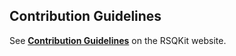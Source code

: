 ## Contribution Guidelines

See [**Contribution Guidelines**](https://everse.software/RSQKit/contribution_guidelines) on the RSQKit website.
